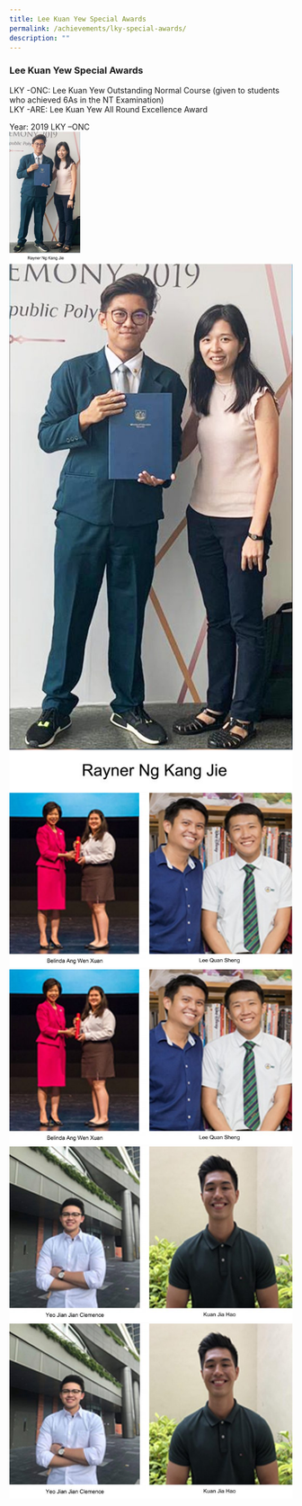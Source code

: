 ```yaml
---
title: Lee Kuan Yew Special Awards
permalink: /achievements/lky-special-awards/
description: ""
---
```

### **Lee Kuan Yew Special Awards**

LKY -ONC: Lee Kuan Yew Outstanding Normal Course (given to students who achieved 6As in the NT Examination)  
LKY -ARE: Lee Kuan Yew All Round Excellence Award

Year: 2019 LKY –ONC
<br>
<img src="/images/lky%20award%201.jpg" 
     style="width:25%" align=left>

![](/images/lky%20award%201.jpg)
![](/images/lky%20award%202.jpg)
![](/images/lky%20award%203.jpg)
![](/images/lky%20award%204.jpg)
![](/images/lky%20award%205.jpg)